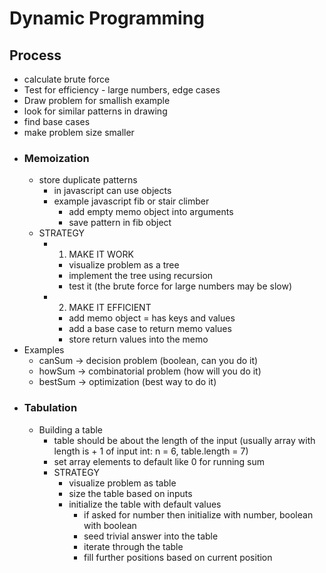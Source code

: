 # Dynamic Programming
## Process
  - calculate brute force
  - Test for efficiency - large numbers, edge cases
  - Draw problem for smallish example
  - look for similar patterns in drawing
  - find base cases
  - make problem size smaller
  - ### Memoization
    - store duplicate patterns 
      - in javascript can use objects
      - example javascript fib or stair climber
        - add empty memo object into arguments
        - save pattern in fib object
    - STRATEGY
      - 1. MAKE IT WORK
        - visualize problem as a tree
        - implement the tree using recursion
        - test it (the brute force for large numbers may be slow)
      - 2. MAKE IT EFFICIENT
        - add memo object = has keys and values
        - add a base case to return memo values
        - store return values into the memo
  - Examples
    - canSum -> decision problem (boolean, can you do it)
    - howSum -> combinatorial problem (how will you do it)
    - bestSum -> optimization (best way to do it)
  - ### Tabulation
    - Building a table
      - table should be about the length of the input (usually array with length is + 1 of input int: n = 6, table.length = 7)
      - set array elements to default like 0 for running sum
      - STRATEGY
        - visualize problem as table
        - size the table based on inputs
        - initialize the table with default values
          - if asked for number then initialize with number, boolean with boolean
          - seed trivial answer into the table
          - iterate through the table
          - fill further positions based on current position